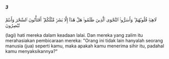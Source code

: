 ##### 3

<span class="ayah">لَاهِيَةًۭ قُلُوبُهُمْ ۗ وَأَسَرُّوا۟ ٱلنَّجْوَى ٱلَّذِينَ ظَلَمُوا۟ هَلْ هَٰذَآ إِلَّا بَشَرٌۭ مِّثْلُكُمْ ۖ أَفَتَأْتُونَ ٱلسِّحْرَ وَأَنتُمْ تُبْصِرُونَ</span>

<span class="ayah_translation">(lagi) hati mereka dalam keadaan lalai. Dan mereka yang zalim itu merahasiakan pembicaraan mereka: "Orang ini tidak lain hanyalah seorang manusia (jua) seperti kamu, maka apakah kamu menerima sihir itu, padahal kamu menyaksikannya?"</span>
